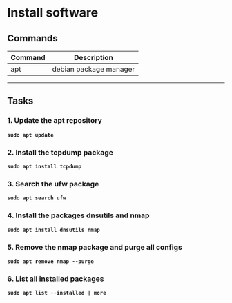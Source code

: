 # Install software
## Commands
| Command | Description |
| --- | --- |
| apt | debian package manager |
---

## Tasks
### 1. Update the apt repository
**`sudo apt update`**  

### 2. Install the tcpdump package
**`sudo apt install tcpdump`**  

### 3. Search the ufw package
**`sudo apt search ufw`**  

### 4. Install the packages dnsutils and nmap
**`sudo apt install dnsutils nmap`**  

### 5. Remove the nmap package and purge all configs
**`sudo apt remove nmap --purge`**  

### 6. List all installed packages
**`sudo apt list --installed | more`**  
